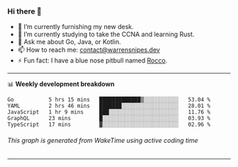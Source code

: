 ### Hi there 👋

- 🔭 I’m currently furnishing my new desk.
- 🌱 I’m currently studying to take the CCNA and learning Rust.
- 💬 Ask me about Go, Java, or Kotlin.
- 📫 How to reach me: contact@warrensnipes.dev
- ⚡ Fun fact: I have a blue nose pitbull named [Rocco](https://i.imgur.com/iLsSCKu.jpg).

-------

📊 **Weekly development breakdown**
<!--START_SECTION:waka-->
```text
Go           5 hrs 15 mins   █████████████▒░░░░░░░░░░░   53.04 % 
YAML         2 hrs 46 mins   ███████░░░░░░░░░░░░░░░░░░   28.01 % 
JavaScript   1 hr 9 mins     ███░░░░░░░░░░░░░░░░░░░░░░   11.76 % 
GraphQL      23 mins         █░░░░░░░░░░░░░░░░░░░░░░░░   03.93 % 
TypeScript   17 mins         ▓░░░░░░░░░░░░░░░░░░░░░░░░   02.96 % 
```
<!--END_SECTION:waka-->
###### *This graph is generated from WakeTime using active coding time*
-------
